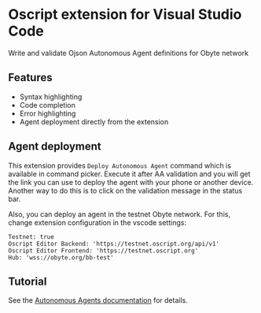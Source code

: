 # Oscript extension for Visual Studio Code

Write and validate Ojson Autonomous Agent definitions for Obyte network

## Features
* Syntax highlighting
* Code completion
* Error highlighting
* Agent deployment directly from the extension

## Agent deployment
This extension provides `Deploy Autonomous Agent` command which is available in command picker.
Execute it after AA validation and you will get the link you can use to deploy the agent with your phone or another device.
Another way to do this is to click on the validation message in the status bar.

Also, you can deploy an agent in the testnet Obyte network.
For this, change extension configuration in the vscode settings:

```
Testnet: true
Oscript Editor Backend: 'https://testnet.oscript.org/api/v1'
Oscript Editor Frontend: 'https://testnet.oscript.org'
Hub: 'wss://obyte.org/bb-test'
```

## Tutorial
See the [Autonomous Agents documentation](https://developer.obyte.org/autonomous-agents) for details.
